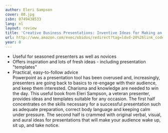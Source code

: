 ```yaml
---
author: Eleri Sampson
cover: 80.jpg
isbn: 0749438533
lang: nl
layout: review
title: 'Creative Business Presentations: Inventive Ideas for Making an Instant Impact'
url: http://www.amazon.com/exec/obidos/redirect?tag=ldvd-20%26link_code=xm2%26camp=2025%26creative=165953%26path=http://www.amazon.com/gp/redirect.html%253fASIN=0749438533%2526tag=ldvd-20%2526lcode=xm2%2526cID=2025%2526ccmID=165953%2526location=/o/ASIN/0749438533%25253FSubscriptionId=0VJDVJ14KM0P0VXDCQ82
year: 0
---
```

* Useful for seasoned presenters as well as novices  
* Offers inspiration and lots of fresh ideas - including presentation "templates"  
* Practical, easy-to-follow advice  
Powerpoint as a presentation tool has been overused and, increasingly, presenters are going back to basics to re-engage with their audience, and keep them interested. Charisma and knowledge are needed to win the day. This useful book from Eleri Sampson, a veteran presenter, provides ideas and templates suitable for any occasion. The first half concentrates on the skills necessary for a successful presentation such as adequate preparation, correct body language and keeping calm under pressure. The second half is crammed with original verbal, visual, and aural ideas for presentations that will make your audience wake up, sit up, and take notice.
